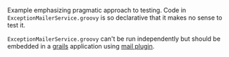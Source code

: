 Example emphasizing pragmatic approach to testing. Code in
`ExceptionMailerService.groovy` is so declarative that it makes no sense to test
it.

`ExceptionMailerService.groovy` can't be run independently but should be
embedded in a [grails](http://grails.org) application using [mail
plugin](http://grails.org/plugin/mail).
